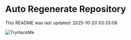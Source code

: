 # Auto Regenerate Repository

This README was last updated: 2025-10-20 03:33:08

 ![TryHackMe](https://tryhackme.com/badge/533634)